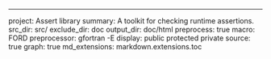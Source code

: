 ---
project: Assert library 
summary: A toolkit for checking runtime assertions.
src_dir: src/
exclude_dir: doc
output_dir: doc/html
preprocess: true
macro: FORD
preprocessor: gfortran -E
display: public
         protected
         private
source: true
graph: true
md_extensions: markdown.extensions.toc

